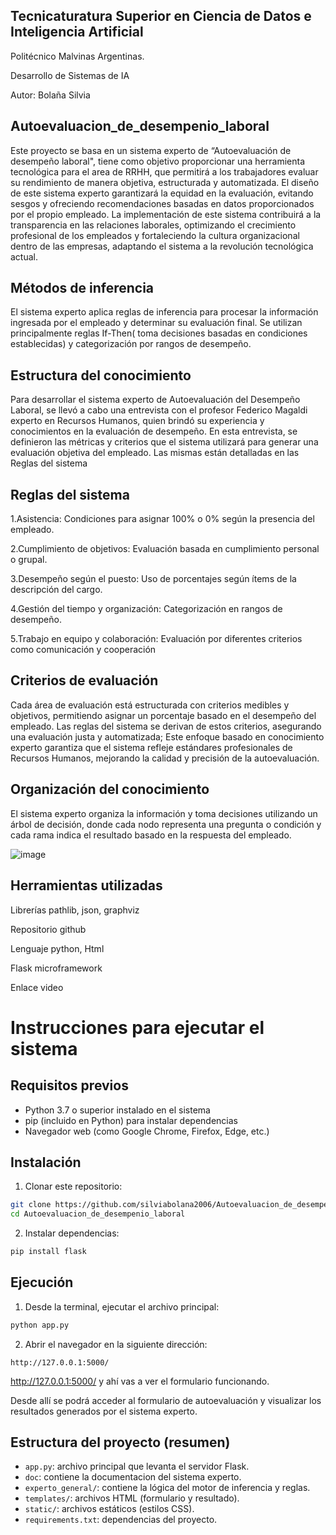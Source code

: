 ## Tecnicaturatura Superior en Ciencia de Datos e Inteligencia Artificial

Politécnico Malvinas Argentinas.

Desarrollo de Sistemas de IA

Autor: Bolaña Silvia

## Autoevaluacion_de_desempenio_laboral



Este proyecto se basa en un sistema experto de “Autoevaluación de desempeño laboral", tiene como objetivo proporcionar una herramienta tecnológica para el area de RRHH, que permitirá a los trabajadores evaluar su rendimiento de manera objetiva, estructurada y automatizada. El diseño de este sistema experto garantizará la equidad en la evaluación, evitando sesgos y ofreciendo recomendaciones basadas en datos proporcionados por el propio empleado. La implementación de este sistema contribuirá a la transparencia en las relaciones laborales, optimizando el crecimiento profesional de los empleados y fortaleciendo la cultura organizacional dentro de las empresas, adaptando el sistema a la revolución tecnológica actual.

## Métodos de inferencia

El sistema experto aplica reglas de inferencia para procesar la información ingresada por el empleado y determinar su evaluación final. Se utilizan principalmente reglas If-Then( toma decisiones basadas en condiciones establecidas) y categorización por rangos de desempeño.

## Estructura del conocimiento

Para desarrollar el sistema experto de Autoevaluación del Desempeño Laboral, se llevó a cabo una entrevista con el profesor Federico Magaldi experto en Recursos Humanos, quien brindó su experiencia y conocimientos en la evaluación de desempeño. En esta entrevista, se definieron las métricas y criterios que el sistema utilizará para generar una evaluación objetiva del empleado. Las mismas están detalladas en las Reglas del sistema 

## Reglas del sistema

   1.Asistencia: Condiciones para asignar 100% o 0% según la presencia del empleado.    

   2.Cumplimiento de objetivos: Evaluación basada en cumplimiento personal o grupal. 

   3.Desempeño según el puesto: Uso de porcentajes según ítems de la descripción del cargo.

   4.Gestión del tiempo y organización: Categorización en rangos de desempeño.

   5.Trabajo en equipo y colaboración: Evaluación por diferentes criterios como comunicación y cooperación

## Criterios de evaluación

Cada área de evaluación está estructurada con criterios medibles y objetivos, permitiendo asignar un porcentaje basado en el desempeño del empleado. Las reglas del sistema se derivan de estos criterios, asegurando una evaluación justa y automatizada; Este enfoque basado en conocimiento experto garantiza que el sistema refleje estándares profesionales de Recursos Humanos, mejorando la calidad y precisión de la autoevaluación.

## Organización del conocimiento

El sistema experto organiza la información y toma decisiones utilizando un árbol de decisión, donde cada nodo representa una pregunta o condición y cada rama indica el resultado basado en la respuesta del empleado.

![image](https://github.com/user-attachments/assets/91a86160-8d80-4a75-87dc-a925100abaf6)




## Herramientas utilizadas
Librerías pathlib, json, graphviz

Repositorio github

Lenguaje python, Html

Flask microframework

Enlace video

# Instrucciones para ejecutar el sistema

## Requisitos previos

- Python 3.7 o superior instalado en el sistema  
- pip (incluido en Python) para instalar dependencias  
- Navegador web (como Google Chrome, Firefox, Edge, etc.)  


## Instalación

1. Clonar este repositorio:

```bash
git clone https://github.com/silviabolana2006/Autoevaluacion_de_desempenio_laboral.git
cd Autoevaluacion_de_desempenio_laboral
```

2. Instalar dependencias:

```bash
pip install flask
```

## Ejecución

1. Desde la terminal, ejecutar el archivo principal:

```bash
python app.py
```

2. Abrir el navegador en la siguiente dirección:

```
http://127.0.0.1:5000/
```

http://127.0.0.1:5000/
y ahí vas a ver el formulario funcionando.

Desde allí se podrá acceder al formulario de autoevaluación y visualizar los resultados generados por el sistema experto.

## Estructura del proyecto (resumen)

- `app.py`: archivo principal que levanta el servidor Flask.
-  `doc`: contiene la documentacion del sistema experto.
- `experto_general/`: contiene la lógica del motor de inferencia y reglas.
- `templates/`: archivos HTML (formulario y resultado).
- `static/`: archivos estáticos (estilos CSS).
- `requirements.txt`: dependencias del proyecto.

